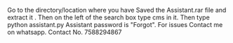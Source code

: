 Go to the directory/location where you have
Saved the Assistant.rar file and extract it .
Then on the left of the search box type cms
in it. Then type python assistant.py
Assistant password is "Forgot". For issues
Contact me on whatsapp.
Contact No. 7588294867
